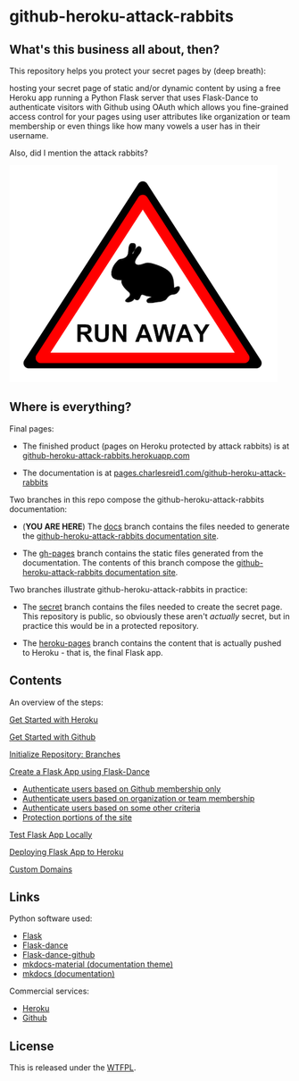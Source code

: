 # github-heroku-attack-rabbits

## What's this business all about, then?

This repository helps you protect your secret pages by (deep breath):

hosting your secret page of static and/or dynamic content by using a free Heroku app 
running a Python Flask server that uses Flask-Dance to authenticate visitors 
with Github using OAuth which allows you fine-grained access control for your pages
using user attributes like organization or team membership or even things like how many
vowels a user has in their username. 

Also, did I mention the attack rabbits?

![warning: attack rabbits ahead](img/warning.png)


## Where is everything?

Final pages:

* The finished product (pages on Heroku protected by attack rabbits) 
    is at [github-heroku-attack-rabbits.herokuapp.com](https://github-heroku-attack-rabbits.herokuapp.com)

* The documentation is at [pages.charlesreid1.com/github-heroku-attack-rabbits](https://pages.charlesreid1.com/github-heroku-attack-rabbits)

Two branches in this repo compose the github-heroku-attack-rabbits documentation:

* (**YOU ARE HERE**) The [docs](https://git.charlesreid1.com/charlesreid1/github-heroku-attack-rabbits/src/branch/docs) branch 
    contains the files needed to generate the 
    [github-heroku-attack-rabbits documentation site](https://pages.charlesreid1.com/github-heroku-attack-rabbits).

* The [gh-pages](https://git.charlesreid1.com/charlesreid1/github-heroku-attack-rabbits/src/branch/gh-pages) branch
    contains the static files generated from the documentation.
    The contents of this branch compose the 
    [github-heroku-attack-rabbits documentation site](https://pages.charlesreid1.com/github-heroku-attack-rabbits).

Two branches illustrate github-heroku-attack-rabbits in practice:

* The [secret](https://git.charlesreid1.com/charlesreid1/github-heroku-attack-rabbits/src/branch/secret) branch contains the files needed to create the secret page. 
    This repository is public, so obviously these aren't *actually* secret,
    but in practice this would be in a protected repository.

* The [heroku-pages](https://git.charlesreid1.com/charlesreid1/github-heroku-attack-rabbits/src/branch/heroku-pages) branch
    contains the content that is actually pushed to Heroku - that is, 
    the final Flask app.


## Contents

An overview of the steps:

[Get Started with Heroku](heroku.md)

[Get Started with Github](github.md)

[Initialize Repository: Branches](repo.md)

[Create a Flask App using Flask-Dance](flask.md)

* [Authenticate users based on Github membership only](flask_auth_github.md)
* [Authenticate users based on organization or team membership](flask_auth_org.md)
* [Authenticate users based on some other criteria](flask_auth_other.md)
* [Protection portions of the site](flask_auth_portions.md)

[Test Flask App Locally](flask_local.md)

[Deploying Flask App to Heroku](flask_heroku.md)

[Custom Domains](custom_domains.md)


## Links

Python software used:

* [Flask](http://flask.pocoo.org/)
* [Flask-dance](https://github.com/singingwolfboy/flask-dance)
* [Flask-dance-github](https://github.com/singingwolfboy/flask-dance-github)
* [mkdocs-material (documentation theme)](https://github.com/squidfunk/mkdocs-material)
* [mkdocs (documentation)](http://www.mkdocs.org/)

Commercial services:

* [Heroku](https://heroku.com)
* [Github](https://github.com)


## License

This is released under the [WTFPL](https://git.charlesreid1.com/charlesreid1/github-heroku-attack-rabbits/src/branch/docs/LICENSE).


